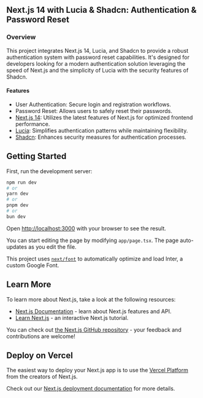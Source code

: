 ## Next.js 14 with Lucia & Shadcn: Authentication & Password Reset
### Overview
This project integrates Next.js 14, Lucia, and Shadcn to provide a robust authentication system with password reset capabilities. It's designed for developers looking for a modern authentication solution leveraging the speed of Next.js and the simplicity of Lucia with the security features of Shadcn.

#### Features
- User Authentication: Secure login and registration workflows. 
- Password Reset: Allows users to safely reset their passwords.
- [Next.js 14](https://nextjs.org/docs#what-is-nextjs): Utilizes the latest features of Next.js for optimized frontend performance.
- [Lucia](https://lucia-auth.com/): Simplifies authentication patterns while maintaining flexibility.
- [Shadcn](https://shadcn.rails-components.com/docs): Enhances security measures for authentication processes.

## Getting Started

First, run the development server:

```bash
npm run dev
# or
yarn dev
# or
pnpm dev
# or
bun dev
```

Open [http://localhost:3000](http://localhost:3000) with your browser to see the result.

You can start editing the page by modifying `app/page.tsx`. The page auto-updates as you edit the file.

This project uses [`next/font`](https://nextjs.org/docs/basic-features/font-optimization) to automatically optimize and load Inter, a custom Google Font.

## Learn More

To learn more about Next.js, take a look at the following resources:

- [Next.js Documentation](https://nextjs.org/docs) - learn about Next.js features and API.
- [Learn Next.js](https://nextjs.org/learn) - an interactive Next.js tutorial.

You can check out [the Next.js GitHub repository](https://github.com/vercel/next.js/) - your feedback and contributions are welcome!

## Deploy on Vercel

The easiest way to deploy your Next.js app is to use the [Vercel Platform](https://vercel.com/new?utm_medium=default-template&filter=next.js&utm_source=create-next-app&utm_campaign=create-next-app-readme) from the creators of Next.js.

Check out our [Next.js deployment documentation](https://nextjs.org/docs/deployment) for more details.
